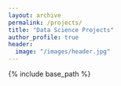 ```yaml
---
layout: archive
permalink: /projects/
title: "Data Science Projects"
author_profile: true
header:
  image: "/images/header.jpg"
---
```

{% include base_path %}
